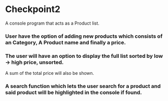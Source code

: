 # Checkpoint2
A console program that acts as a Product list. 

### User have the option of adding new products which consists of an Category, A Product name and finally a price.

### The user will have an option to display the full list sorted by low -> high price, unsorted. 

A sum of the total price will also be shown.


### A search function which lets the user search for a product and said product will be highlighted in the console if found.